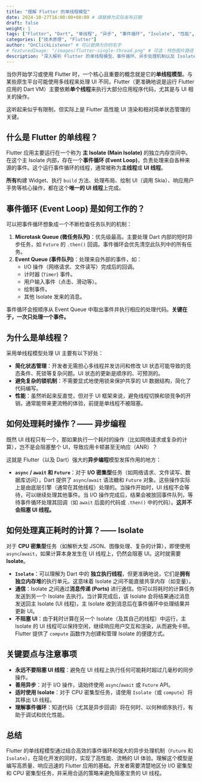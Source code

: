 ```yaml
---
title: "理解 Flutter 的单线程模型"
date: 2024-10-27T16:00:00+08:00 # 请替换为实际发布日期
draft: false
weight: 1
tags: ["Flutter", "Dart", "单线程", "异步", "事件循环", "Isolate", "性能", "架构"]
categories: ["技术原理", "Flutter"]
author: "OnClickListener" # 可以替换为你的名字
# featuredImage: "/images/flutter-single-thread.png" # 可选：特色图片路径
description: "深入解析 Flutter 的单线程模型、事件循环、异步处理机制以及 Isolate 的作用，理解其对 UI 性能的影响。"
---
```


当你开始学习或使用 Flutter 时，一个核心且重要的概念就是它的**单线程模型**。与某些原生平台可能使用多线程来处理 UI 不同，Flutter（更准确地说是运行 Flutter 应用的 Dart VM）主要依赖**单个线程**来执行大部分应用程序代码，尤其是与 UI 相关的操作。

这听起来似乎有限制，但实际上是 Flutter 高性能 UI 渲染和相对简单状态管理的关键。

## 什么是 Flutter 的单线程？

Flutter 应用主要运行在一个称为 **主 Isolate (Main Isolate)** 的独立内存空间中。在这个主 Isolate 内部，存在一个**事件循环 (Event Loop)**，负责处理来自各种来源的事件。这个运行事件循环的线程，通常被称为**主线程**或 **UI 线程**。

**所有**构建 Widget、执行 `build` 方法、处理布局、绘制 UI（调用 Skia）、响应用户手势等核心操作，都在这个**唯一的 UI 线程**上完成。

## 事件循环 (Event Loop) 是如何工作的？

可以把事件循环想象成一个不断检查任务队列的机制：

1.  **Microtask Queue (微任务队列)**：优先级最高。主要处理 Dart 内部的短时异步任务，如 `Future` 的 `.then()` 回调。事件循环会优先清空此队列中的所有任务。
2.  **Event Queue (事件队列)**：处理来自外部的事件，如：
    *   I/O 操作（网络请求、文件读写）完成后的回调。
    *   计时器 (`Timer`) 事件。
    *   用户输入事件（点击、滑动等）。
    *   绘制事件。
    *   其他 Isolate 发来的消息。

事件循环会按顺序从 Event Queue 中取出事件并执行相应的处理代码。**关键在于，一次只处理一个事件。**

## 为什么是单线程？

采用单线程模型处理 UI 主要有以下好处：

*   **简化状态管理**：开发者无需担心多线程并发访问和修改 UI 状态可能导致的竞态条件、死锁等复杂问题。UI 状态的更新是顺序的、可预测的。
*   **避免复杂的锁机制**：不需要显式地使用锁来保护共享的 UI 数据结构，简化了代码编写。
*   **性能**：虽然听起来反直觉，但对于 UI 框架来说，避免线程切换和锁竞争的开销，通常能带来更流畅的体验，前提是单线程不被阻塞。

## 如何处理耗时操作？—— 异步编程

既然 UI 线程只有一个，那如果执行一个耗时的操作（比如网络请求或复杂的计算），岂不是会阻塞整个 UI，导致应用卡顿甚至无响应（ANR）？

这就是 Flutter（以及 Dart）强大的**异步编程**模型发挥作用的地方：

*   **`async` / `await` 和 `Future`**：对于 **I/O 密集型**任务（如网络请求、文件读写、数据库访问），Dart 提供了 `async`/`await` 语法糖和 `Future` 对象。这些操作实际上是由底层引擎（通常在其他线程）处理的。当操作开始时，UI 线程不会等待，可以继续处理其他事件。当 I/O 操作完成后，结果会被放回事件队列，等待事件循环处理其回调（如 `await` 后面的代码或 `.then()` 中的代码）。**这并不会阻塞 UI 线程。**

## 如何处理真正耗时的计算？—— Isolate

对于 **CPU 密集型**任务（如解析大型 JSON、图像处理、复杂的计算），即使使用 `async`/`await`，如果计算本身发生在 UI 线程上，仍然会阻塞 UI。这时就需要 **Isolate**。

*   **`Isolate`**：可以理解为 Dart 中的 **独立执行线程**，但更准确地说，它们是**拥有独立内存堆**的执行单元。这意味着 Isolate 之间不能直接共享内存（如变量）。
*   **通信**：Isolate 之间通过**消息传递 (Ports)** 进行通信。你可以将耗时的计算任务发送到另一个 Isolate 去执行。当计算完成后，该 Isolate 会将结果通过消息发送回主 Isolate (UI 线程)，主 Isolate 收到消息后在事件循环中处理结果并更新 UI。
*   **不阻塞 UI**：由于耗时计算在另一个 Isolate（及其自己的线程）中运行，主 Isolate 的 UI 线程可以保持空闲，继续响应用户交互和渲染，从而避免卡顿。Flutter 提供了 `compute` 函数作为创建和管理 Isolate 的便捷方式。

## 关键要点与注意事项

*   **永远不要阻塞 UI 线程**：避免在 UI 线程上执行任何可能耗时超过几毫秒的同步操作。
*   **善用异步**：对于 I/O 操作，请始终使用 `async`/`await` 或 `Future` API。
*   **适时使用 Isolate**：对于 CPU 密集型任务，请使用 `Isolate`（或 `compute`）将其移出 UI 线程。
*   **理解事件循环**：知道代码（尤其是异步回调）将在何时、以何种顺序执行，有助于调试和优化性能。

## 总结

Flutter 的单线程模型通过结合高效的事件循环和强大的异步处理机制（`Future` 和 `Isolate`），在简化开发的同时，实现了高性能、流畅的 UI 体验。理解这个模型是编写高质量、响应迅速的 Flutter 应用的基础。开发者需要清楚地区分 I/O 密集型和 CPU 密集型任务，并采用合适的策略来避免阻塞宝贵的 UI 线程。
